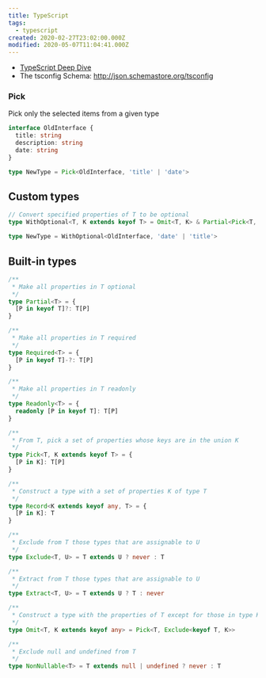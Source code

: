 ```yaml
---
title: TypeScript
tags:
  - typescript
created: 2020-02-27T23:02:00.000Z
modified: 2020-05-07T11:04:41.000Z
---
```


- [TypeScript Deep Dive](https://basarat.gitbook.io/typescript/)
- The tsconfig Schema: http://json.schemastore.org/tsconfig

### Pick

Pick only the selected items from a given type

```ts
interface OldInterface {
  title: string
  description: string
  date: string
}

type NewType = Pick<OldInterface, 'title' | 'date'>
```

## Custom types

```ts
// Convert specified properties of T to be optional
type WithOptional<T, K extends keyof T> = Omit<T, K> & Partial<Pick<T, K>>

type NewType = WithOptional<OldInterface, 'date' | 'title'>
```

## Built-in types

```ts
/**
 * Make all properties in T optional
 */
type Partial<T> = {
  [P in keyof T]?: T[P]
}

/**
 * Make all properties in T required
 */
type Required<T> = {
  [P in keyof T]-?: T[P]
}

/**
 * Make all properties in T readonly
 */
type Readonly<T> = {
  readonly [P in keyof T]: T[P]
}

/**
 * From T, pick a set of properties whose keys are in the union K
 */
type Pick<T, K extends keyof T> = {
  [P in K]: T[P]
}

/**
 * Construct a type with a set of properties K of type T
 */
type Record<K extends keyof any, T> = {
  [P in K]: T
}

/**
 * Exclude from T those types that are assignable to U
 */
type Exclude<T, U> = T extends U ? never : T

/**
 * Extract from T those types that are assignable to U
 */
type Extract<T, U> = T extends U ? T : never

/**
 * Construct a type with the properties of T except for those in type K.
 */
type Omit<T, K extends keyof any> = Pick<T, Exclude<keyof T, K>>

/**
 * Exclude null and undefined from T
 */
type NonNullable<T> = T extends null | undefined ? never : T
```
